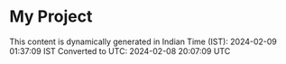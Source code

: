 # My Project

This content is dynamically generated in Indian Time (IST): 2024-02-09 01:37:09 IST
Converted to UTC: 2024-02-08 20:07:09 UTC
